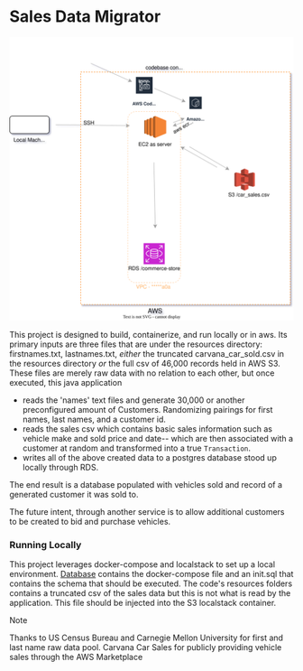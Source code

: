 # Sales Data Migrator

![Architecture of service and its place in AWS](Vehicle-Datafill.svg)

This project is designed to build, containerize, and run locally or in aws. 
Its primary inputs are three files that are under the resources directory: firstnames.txt, lastnames.txt, *either* the truncated carvana_car_sold.csv in the resources directory *or* the full csv of 46,000 records held in AWS S3.
These files are merely raw data with no relation to each other, but once executed, this java application 
- reads the 'names' text files and generate 30,000 or another preconfigured amount of Customers. Randomizing pairings for first names, last names, and a customer id. 
- reads the sales csv which contains basic sales information such as vehicle make and sold price and date-- which are then associated with a customer at random and transformed into a true `Transaction`. 
- writes all of the above created data to a postgres database stood up locally through RDS.


The end result is a database populated with vehicles sold and record of a generated customer it was sold to. 

The future intent, through another service is to allow additional customers to be created to bid and purchase vehicles.

### Running Locally
This project leverages docker-compose and localstack to set up a local environment. [Database](database) contains the docker-compose file and an init.sql that contains the schema that should be executed.
The code's resources folders contains a truncated csv of the sales data but this is not what is read by the application. This file should be injected into the S3 localstack container.



>[!Note]
>Thanks to US Census Bureau and Carnegie Mellon University for first and last name raw data pool.
> Carvana Car Sales for publicly providing vehicle sales through the AWS Marketplace
